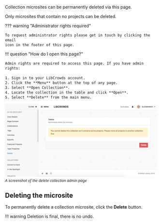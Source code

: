 Collection microsites can be permanently deleted via this page.

Only microsites that contain no projects can be deleted.

??? warning "Administrator rights required"

    To request administrator rights please get in touch by clicking the email
    icon in the footer of this page.

!!! question "How do I open this page?"

    Admin rights are required to access this page. If you have admin rights:

    1. Sign in to your LibCrowds account.
    2. Click the **Menu** button at the top of any page.
    3. Select **Open Collection**.
    4. Locate the collection in the table and click **Open**.
    5. Select **Delete** from the main menu.

![A screenshot of the delete collection admin page](/assets/img/collection/delete.png?raw=true)
<br><small>*A screenshot of the delete collection admin page*</small>

## Deleting the microsite

To permanently delete a collection microsite, click the **Delete** button.

!!! warning
    Deletion is final, there is no undo.


